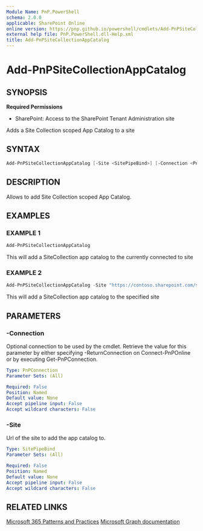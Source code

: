 ```yaml
---
Module Name: PnP.PowerShell
schema: 2.0.0
applicable: SharePoint Online
online version: https://pnp.github.io/powershell/cmdlets/Add-PnPSiteCollectionAppCatalog.html
external help file: PnP.PowerShell.dll-Help.xml
title: Add-PnPSiteCollectionAppCatalog
---
```

  
# Add-PnPSiteCollectionAppCatalog

## SYNOPSIS

**Required Permissions**

* SharePoint: Access to the SharePoint Tenant Administration site

Adds a Site Collection scoped App Catalog to a site

## SYNTAX

```powershell
Add-PnPSiteCollectionAppCatalog [-Site <SitePipeBind>] [-Connection <PnPConnection>] [<CommonParameters>]
```

## DESCRIPTION

Allows to add Site Collection scoped App Catalog.

## EXAMPLES

### EXAMPLE 1
```powershell
Add-PnPSiteCollectionAppCatalog
```

This will add a SiteCollection app catalog to the currently connected to site

### EXAMPLE 2
```powershell
Add-PnPSiteCollectionAppCatalog -Site "https://contoso.sharepoint.com/sites/FinanceTeamsite"
```

This will add a SiteCollection app catalog to the specified site

## PARAMETERS

### -Connection
Optional connection to be used by the cmdlet. Retrieve the value for this parameter by either specifying -ReturnConnection on Connect-PnPOnline or by executing Get-PnPConnection.

```yaml
Type: PnPConnection
Parameter Sets: (All)

Required: False
Position: Named
Default value: None
Accept pipeline input: False
Accept wildcard characters: False
```

### -Site
Url of the site to add the app catalog to.

```yaml
Type: SitePipeBind
Parameter Sets: (All)

Required: False
Position: Named
Default value: None
Accept pipeline input: False
Accept wildcard characters: False
```

## RELATED LINKS

[Microsoft 365 Patterns and Practices](https://aka.ms/m365pnp)
[Microsoft Graph documentation](https://docs.microsoft.com/sharepoint/dev/general-development/site-collection-app-catalog#configure-and-manage-site-collection-app-catalogs)